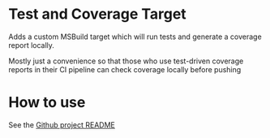 # Test and Coverage Target

Adds a custom MSBuild target which will run tests and generate a coverage report locally.

Mostly just a convenience so that those who use test-driven coverage reports in their CI pipeline can check coverage locally before pushing

# How to use

See the [Github project README](https://github.com/DanBlumenfeld/test-and-coverage-target)
